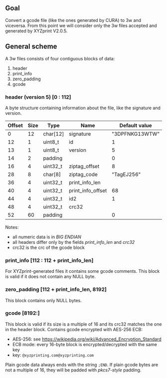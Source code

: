 ## Goal
Convert a gcode file (like the ones generated by CURA) to 3w and viceversa. From this point we will consider only the 3w files accepted and generated by XYZprint V2.0.5.

## General scheme
A 3w files consists of four contiguous blocks of data:

  1. header
  2. print_info
  3. zero_padding
  4. gcode

### header (version 5) [0 : 112]
A byte structure containing information about the file, like the signature and version.

| Offset | Size	| Type 		| Name			| Default value		|
| ------ | ----	| ---- 		| ----			| -------------		|
| 0	 | 12	| char[12]	| signature		| "3DPFNKG13WTW"	|
| 12	 | 1	| uint8_t	| id			| 1			|
| 13	 | 1	| uint8_t	| version		| 5			|
| 14	 | 2	| padding	|			| 0			|
| 16	 | 4	| uint32_t	| ziptag_offset		| 8			|
| 28	 | 8	| char[8]	| ziptag_code		| "TagEJ256"		|
| 36	 | 4	| uint32_t	| print_info_len	| 			|
| 40	 | 4	| uint32_t	| print_info_offset	| 68			|
| 44	 | 4	| uint32_t	| id2			| 1			|
| 48	 | 4	| uint32_t	| crc32			| 			|
| 52	 | 60	| padding	| 			| 0			|

Notes:
  * all numeric data is in _BIG ENDIAN_
  * all headers differ only by the fields *print_info_len* and *crc32*
  * crc32 is the crc of the gcode block

### print_info [112 : 112 + print_info_len]
For XYZprint-generated files it contains some gcode comments. This block is valid if it does not contain any NULL byte.

### zero_padding [112 + print_info_len, 8192]
This block contains only NULL bytes.

### gcode [8192:]
This block is valid if its size is a multiple of 16 and its crc32 matches the one in the header block.
Contains gcode encrypted with AES-256 ECB:

  * AES-256: see https://wikipedia.org/wiki/Advanced_Encryption_Standard
  * ECB mode: every 16-byte block is encrypted/decrypted with the same key
  * key: `@xyzprinting.com@xyzprinting.com`

Plain gcode data always ends with the string `;END`. If plain gcode bytes are not a multiple of 16, they will be padded with *pkcs7-style* padding. 
